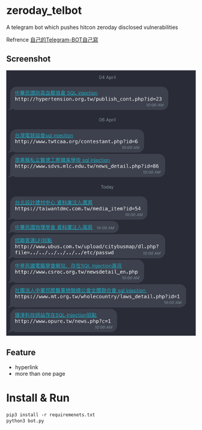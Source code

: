 # zeroday_telbot
A telegram bot which pushes hitcon zeroday disclosed vulnerabilities

Refrence 
[自己的Telegram-BOT自己寫](http://blog.kaibro.tw/2017/12/31/%E8%87%AA%E5%B7%B1%E7%9A%84Telegram-BOT%E8%87%AA%E5%B7%B1%E5%AF%AB/)

## Screenshot
![Screenshot](./Screenshot.png)

## Feature

- hyperlink
- more than one page

# Install & Run

```shell
pip3 install -r requiremenets.txt
python3 bot.py
```
